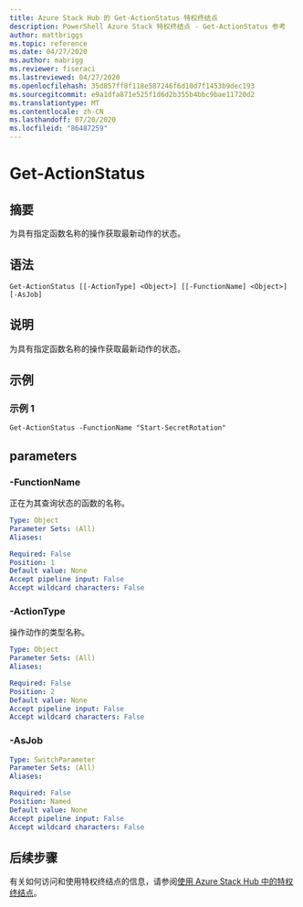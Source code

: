 ```yaml
---
title: Azure Stack Hub 的 Get-ActionStatus 特权终结点
description: PowerShell Azure Stack 特权终结点 - Get-ActionStatus 参考
author: mattbriggs
ms.topic: reference
ms.date: 04/27/2020
ms.author: mabrigg
ms.reviewer: fiseraci
ms.lastreviewed: 04/27/2020
ms.openlocfilehash: 35d857ff8f118e587246f6d10d7f1453b9dec193
ms.sourcegitcommit: e9a1dfa871e525f1d6d2b355b4bbc9bae11720d2
ms.translationtype: MT
ms.contentlocale: zh-CN
ms.lasthandoff: 07/20/2020
ms.locfileid: "86487259"
---
```

# <a name="get-actionstatus"></a>Get-ActionStatus

## <a name="synopsis"></a>摘要
为具有指定函数名称的操作获取最新动作的状态。

## <a name="syntax"></a>语法

```
Get-ActionStatus [[-ActionType] <Object>] [[-FunctionName] <Object>] [-AsJob]
```

## <a name="description"></a>说明
为具有指定函数名称的操作获取最新动作的状态。

## <a name="examples"></a>示例

### <a name="example-1"></a>示例 1
```
Get-ActionStatus -FunctionName "Start-SecretRotation"
```

## <a name="parameters"></a>parameters

### <a name="-functionname"></a>-FunctionName
正在为其查询状态的函数的名称。

```yaml
Type: Object
Parameter Sets: (All)
Aliases:

Required: False
Position: 1
Default value: None
Accept pipeline input: False
Accept wildcard characters: False
```

### <a name="-actiontype"></a>-ActionType
操作动作的类型名称。

```yaml
Type: Object
Parameter Sets: (All)
Aliases:

Required: False
Position: 2
Default value: None
Accept pipeline input: False
Accept wildcard characters: False
```

### <a name="-asjob"></a>-AsJob


```yaml
Type: SwitchParameter
Parameter Sets: (All)
Aliases:

Required: False
Position: Named
Default value: None
Accept pipeline input: False
Accept wildcard characters: False
```

## <a name="next-steps"></a>后续步骤

有关如何访问和使用特权终结点的信息，请参阅[使用 Azure Stack Hub 中的特权终结点](../../operator/azure-stack-privileged-endpoint.md)。
